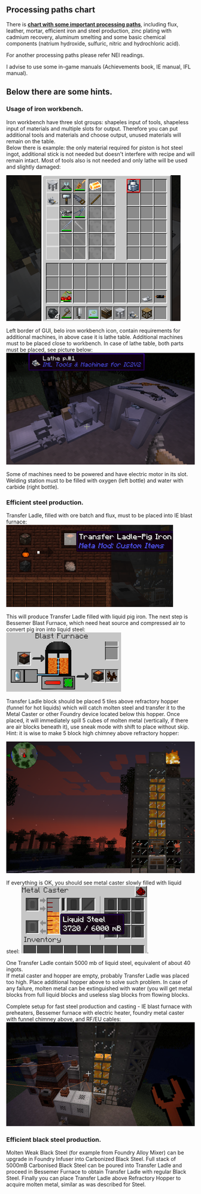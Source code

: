 ## Processing paths chart
There is **[chart with some important processing paths](https://github.com/McZapkie/TerraFirmaProgressivePack/blob/master/doc/processingpaths.pdf)**, including flux, leather, mortar, efficient iron and steel production, zinc plating with cadmium recovery, aluminum smelting and some basic chemical components (natrium hydroxide, sulfuric, nitric and hydrochloric acid).  

For another processing paths please refer NEI readings.  

I advise to use some in-game manuals (Achievements book, IE manual, IFL manual).  

## Below there are some hints.  

### Usage of iron workbench.

Iron workbench have three slot groups: shapeles input of tools, shapeless input of materials and multiple slots for output. Therefore you can put additional tools and materials and choose output, unused materials will remain on the table.  
Below there is example: the only material required for piston is hot steel ingot, additional stick is not needed but doesn't interfere with recipe and will remain intact. Most of tools also is not needed and only lathe will be used and slightly damaged:

![iron workbench gui](https://github.com/McZapkie/TerraFirmaProgressivePack/blob/master/doc/ironworkbench_gui.png)

Left border of GUI, belo iron workbench icon, contain requirements for additional machines, in above case it is lathe table. Additional machines must to be placed close to workbench. In case of lathe table, both parts must be placed, see picture below:
![lathe placement](https://github.com/McZapkie/TerraFirmaProgressivePack/blob/master/doc/ironworkbench_latheplacement.png)

Some of machines need to be powered and have electric motor in its slot. Welding station must to be filled with oxygen (left bottle) and water with carbide (right bottle).  

### Efficient steel production.  

Transfer Ladle, filled with ore batch and flux, must to be placed into IE blast furnace:
![Immersive Engineering blast furnace](https://github.com/McZapkie/TerraFirmaProgressivePack/blob/master/doc/improvedblastfurnace.png)

This will produce Transfer Ladle filled with liquid pig iron. The next step is Bessemer Blast Furnace, which need heat source and compressed air to convert pig iron into liquid steel:
![Bessemer convertor](https://github.com/McZapkie/TerraFirmaProgressivePack/blob/master/doc/bessemerfurnace.png)

Transfer Ladle block should be placed 5 tiles above refractory hopper (funnel for hot liquids) which will catch molten steel and transfer it to the Metal Caster or other Foundry device located below this hopper. Once placed, it will immediately spill 5 cubes of molten metal (vertically, if there are air blocks beneath it), use sneak mode with shift to place without skip.
Hint: it is wise to make 5 block high chimney above refractory hopper:

![one side of chimney is transparent for better view](https://github.com/McZapkie/TerraFirmaProgressivePack/blob/master/doc/transferladle2.png)

If everything is OK, you should see metal caster slowly filled with liquid steel:
![metal caster gui](https://github.com/McZapkie/TerraFirmaProgressivePack/blob/master/doc/filledcaster.png).  

One Transfer Ladle contain 5000 mb of liquid steel, equivalent of about 40 ingots.  
If metal caster and hopper are empty, probably Transfer Ladle was placed too high. Place additional hopper above to solve such problem. 
In case of any failure, molten metal can be extinguished with water (you will get metal blocks from full liquid blocks and useless slag blocks from flowing blocks.

Complete setup for fast steel production and casting - IE blast furnace with preheaters, Bessemer furnace with electric heater, foundry metal caster with funnel chimney above, and RF/EU cables:
![steel processing setup](https://raw.githubusercontent.com/McZapkie/TerraFirmaProgressivePack/master/doc/steelprecessingsetup.jpg)

### Efficient black steel production.  
Molten Weak Black Steel (for example from Foundry Alloy Mixer) can be upgrade in Foundry Infuser into Carbonized Black Steel. Full stack of 5000mB Carbonised Black Steel can be poured into Transfer Ladle and proceed in Bessemer Furnace to obtain Transfer Ladle with regular Black Steel.
Finally you can place Transfer Ladle above Refractory Hopper to acquire molten metal, similar as was described for Steel.
